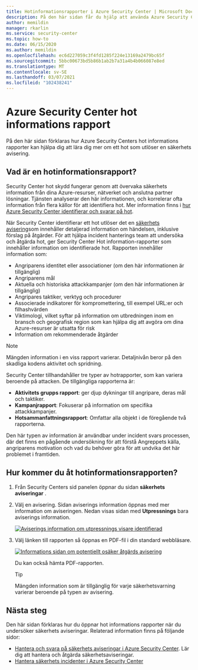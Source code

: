 ```yaml
---
title: Hotinformationsrapporter i Azure Security Center | Microsoft Docs
description: På den här sidan får du hjälp att använda Azure Security Center hot informations rapporter under en undersökning för att hitta mer information om säkerhets aviseringar
author: memildin
manager: rkarlin
ms.service: security-center
ms.topic: how-to
ms.date: 06/15/2020
ms.author: memildin
ms.openlocfilehash: ec6d227059c3f4fd1285f224e13169a2479bc65f
ms.sourcegitcommit: 5bbc00673bd5b86b1ab2b7a31a4b4b066087e8ed
ms.translationtype: MT
ms.contentlocale: sv-SE
ms.lasthandoff: 03/07/2021
ms.locfileid: "102438241"
---
```

# <a name="azure-security-center-threat-intelligence-report"></a>Azure Security Center hot informations rapport

På den här sidan förklaras hur Azure Security Centers hot informations rapporter kan hjälpa dig att lära dig mer om ett hot som utlöser en säkerhets avisering.


## <a name="what-is-a-threat-intelligence-report"></a>Vad är en hotinformationsrapport?

Security Center hot skydd fungerar genom att övervaka säkerhets information från dina Azure-resurser, nätverket och anslutna partner lösningar. Tjänsten analyserar den här informationen, och korrelerar ofta information från flera källor för att identifiera hot. Mer information finns i [hur Azure Security Center identifierar och svarar på hot](security-center-alerts-overview.md#detect-threats).

När Security Center identifierar ett hot utlöser det en [säkerhets avisering](security-center-managing-and-responding-alerts.md)som innehåller detaljerad information om händelsen, inklusive förslag på åtgärder. För att hjälpa incident hanterings team att undersöka och åtgärda hot, ger Security Center Hot information-rapporter som innehåller information om identifierade hot. Rapporten innehåller information som:

* Angriparens identitet eller associationer (om den här informationen är tillgänglig)
* Angriparens mål
* Aktuella och historiska attackkampanjer (om den här informationen är tillgänglig)
* Angripares taktiker, verktyg och procedurer
* Associerade indikatorer för kompromettering, till exempel URL:er och filhashvärden
* Viktimologi, vilket syftar på information om utbredningen inom en bransch och geografisk region som kan hjälpa dig att avgöra om dina Azure-resurser är utsatta för risk
* Information om rekommenderade åtgärder

> [!NOTE]
> Mängden information i en viss rapport varierar. Detaljnivån beror på den skadliga kodens aktivitet och spridning.

Security Center tillhandahåller tre typer av hotrapporter, som kan variera beroende på attacken. De tillgängliga rapporterna är:

* **Aktivitets grupps rapport**: ger djup dykningar till angripare, deras mål och taktiker.
* **Kampanjrapport**: Fokuserar på information om specifika attackkampanjer.
* **Hotsammanfattningsrapport**: Omfattar alla objekt i de föregående två rapporterna.

Den här typen av information är användbar under incident svars processen, där det finns en pågående undersökning för att förstå Angreppets källa, angriparens motivation och vad du behöver göra för att undvika det här problemet i framtiden.



## <a name="how-to-access-the-threat-intelligence-report"></a>Hur kommer du åt hotinformationsrapporten?

1. Från Security Centers sid panelen öppnar du sidan **säkerhets aviseringar** .
1. Välj en avisering. 
    Sidan aviserings information öppnas med mer information om aviseringen. Nedan visas sidan med **Utpressnings** bara aviserings information.

    [![Aviserings information om utpressnings visare identifierad](media/security-center-threat-report/ransomware-indicators-detected-link-to-threat-intel-report.png)](media/security-center-threat-report/ransomware-indicators-detected-link-to-threat-intel-report.png#lightbox)

1. Välj länken till rapporten så öppnas en PDF-fil i din standard webbläsare.

    [![Informations sidan om potentiellt osäker åtgärds avisering](media/security-center-threat-report/threat-intelligence-report.png)](media/security-center-threat-report/threat-intelligence-report.png#lightbox)

    Du kan också hämta PDF-rapporten. 

    >[!TIP]
    > Mängden information som är tillgänglig för varje säkerhetsvarning varierar beroende på typen av avisering.



## <a name="next-steps"></a>Nästa steg

Den här sidan förklaras hur du öppnar hot informations rapporter när du undersöker säkerhets aviseringar. Relaterad information finns på följande sidor:

* [Hantera och svara på säkerhets aviseringar i Azure Security Center](security-center-managing-and-responding-alerts.md). Lär dig att hantera och åtgärda säkerhetsaviseringar.
* [Hantera säkerhets incidenter i Azure Security Center](security-center-incident.md)
